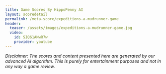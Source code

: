 ```yaml
---
title: Game Scores By HippoPenny AI
layout: scoredetail
permalink: /meta-score/expeditions-a-mudrunner-game
header:
  teaser: /assets/images/expeditions-a-mudrunner-game.jpg
  video:
    id: SIQ61ANwR7w
    provider: youtube
---
```

*Disclaimer: The scores and content presented here are generated by our advanced AI algorithm. This is purely for entertainment purposes and not in any way a game review.*
